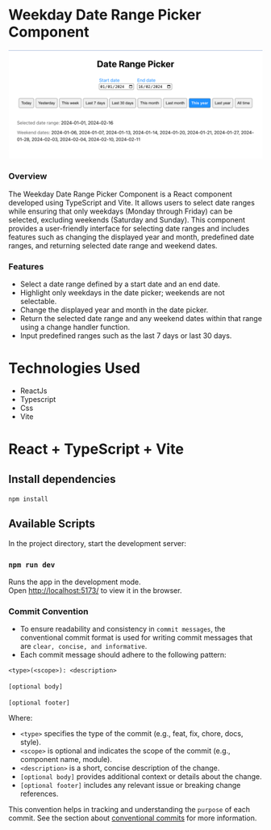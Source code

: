 # Weekday Date Range Picker Component

![img.png](img.png)

### Overview
The Weekday Date Range Picker Component is a React component developed using TypeScript and Vite. It allows users to select date ranges while ensuring that only weekdays (Monday through Friday) can be selected, excluding weekends (Saturday and Sunday). This component provides a user-friendly interface for selecting date ranges and includes features such as changing the displayed year and month, predefined date ranges, and returning selected date range and weekend dates.


### Features
- Select a date range defined by a start date and an end date.
- Highlight only weekdays in the date picker; weekends are not selectable.
- Change the displayed year and month in the date picker.
- Return the selected date range and any weekend dates within that range using a change handler function.
- Input predefined ranges such as the last 7 days or last 30 days.

# Technologies Used
- ReactJs
- Typescript
- Css
- Vite

# React + TypeScript + Vite

## Install dependencies

`npm install`

## Available Scripts

In the project directory, start the development server:

### `npm run dev`

Runs the app in the development mode.\
Open [http://localhost:5173/](http://localhost:5173/) to view it in the browser.

### Commit Convention
- To ensure readability and consistency in `commit messages`, the conventional commit format is used for writing commit messages that are `clear, concise, and informative`.
- Each commit message should adhere to the following pattern:

```
<type>(<scope>): <description>

[optional body]

[optional footer]

```

Where:

- `<type>` specifies the type of the commit (e.g., feat, fix, chore, docs, style).
- `<scope>` is optional and indicates the scope of the commit (e.g., component name, module).
- `<description>` is a short, concise description of the change.
- `[optional body]` provides additional context or details about the change.
- `[optional footer]` includes any relevant issue or breaking change references.

This convention helps in tracking and understanding the `purpose` of each commit.
See the section about [conventional commits](https://www.conventionalcommits.org/en/v1.0.0/#specification) for more information.
